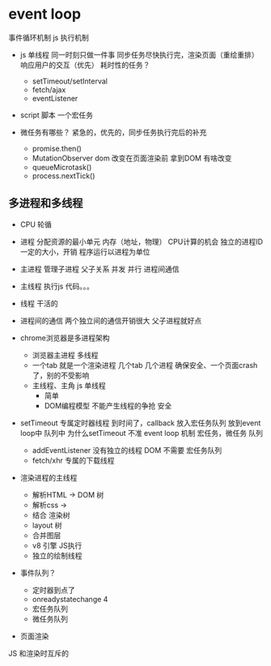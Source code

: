 # event loop
事件循环机制 js 执行机制

- js 单线程
  同一时刻只做一件事
  同步任务尽快执行完，渲染页面（重绘重排） 响应用户的交互（优先）
  耗时性的任务？
  - setTimeout/setInterval
  - fetch/ajax
  - eventListener
- script 脚本
  一个宏任务

- 微任务有哪些？
  紧急的，优先的，同步任务执行完后的补充
  - promise.then()
  - MutationObserver
    dom 改变在页面渲染前 拿到DOM 有啥改变
  - queueMicrotask()
  - process.nextTick()

## 多进程和多线程
- CPU 轮循
- 进程
分配资源的最小单元
  内存（地址，物理） CPU计算的机会
  独立的进程ID 一定的大小，开销
  程序运行以进程为单位
- 主进程
  管理子进程 父子关系 并发 并行
  进程间通信
- 主线程
  执行js 代码。。。
- 线程
  干活的
- 进程间的通信
  两个独立间的通信开销很大
  父子进程就好点

- chrome浏览器是多进程架构
  - 浏览器主进程
    多线程
  - 一个tab 就是一个渲染进程
    几个tab 几个进程
    确保安全、一个页面crash了，别的不受影响
  - 主线程、主角
    js 单线程
    - 简单
    - DOM编程模型 不能产生线程的争抢 安全

- setTimeout 专属定时器线程 
  到时间了，callback 放入宏任务队列
  放到event loop中 队列中
  为什么setTimeout 不准
  event loop 机制
  宏任务，微任务 队列
  - addEventListener 没有独立的线程
    DOM 不需要  宏任务队列
  - fetch/xhr 专属的下载线程

- 渲染进程的主线程
  - 解析HTML -> DOM 树
  - 解析css -> 
  - 结合 渲染树
  - layout 树
  - 合并图层
  - v8 引擎 JS执行
  - 独立的绘制线程

- 事件队列？
  - 定时器到点了
  - onreadystatechange 4
  - 宏任务队列
  - 微任务队列

- 页面渲染

JS 和渲染时互斥的
